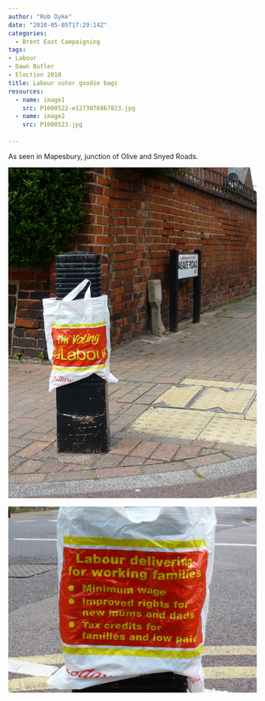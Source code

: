 ```yaml
---
author: "Rob Dyke"
date: "2010-05-05T17:29:14Z"
categories:
  - Brent East Campaigning
tags:
- Labour
- Dawn Butler
- Election 2010
title: Labour voter goodie bags
resources:
  - name: image1
    src: P1000522-e1273076867823.jpg
  - name: image2
    src: P1000523.jpg

---
```

As seen in Mapesbury, junction of Olive and Snyed Roads.

![P1000522](P1000522-e1273076867823.jpg)

![P1000523](P1000523.jpg)
